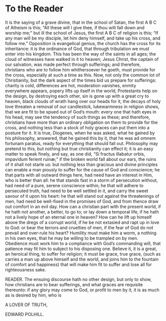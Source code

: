 # To the Reader

It is the saying of a grave divine, that in the school of Satan, the first A B C of Atheism is this; “All these will I give thee, if thou wilt fall down and worship me;” but ill the school of Jesus, the first A B C of religion is this; “If any man will be my disciple, let him deny himself, and take up his cross, and follow me.” Opposition is evangelical genius, the church has the cross for its inheritance: it is the ordinance of God, that through tribulation we must enter into his kingdom. This has been the way of the saints in all ages; the cloud of witnesses have walked in it to heaven; Jesus Christ, the captain of our salvation, was made perfect through sufferings; and therefore, christians who are to follow him whithersoever he goeth, must provide for the cross, especially at such a time as this. Now, not only the common lot of Christianity, but the dark aspect of the times bid us prepare for sufferings: charity is cold, differences are hot, moderation vanishes, enmity everywhere appears, popery lifts up itself in the world, Protestants help on the design, by destroying each other, sin is gone up with a great cry to heaven, black clouds of wrath hang over our heads for it, the decays of holy love threaten a removal of our candlestick, lukewarmness in religion shows, that we are fit to be spued out of God’s mouth: every one that hath eyes in his head, may see the tendency of such things as these; and therefore, christians have more than an ordinary obligation on them to provide for the cross, and nothing less than a stock of holy graces can put them into a posture for it. It is true, Diogenes, when he was asked, what he gained by his philosophy, answered, that he gained this by it, that he was ad omnem fortunam paratus, ready for everything that should fall out. Philosophy may pretend to this, but nothing but true christianity can effect it; it is an easy matter to speak finely, and say, as one did, “Si fractus illabatur orbis, impavidum ferient ruinæ;” if the broken world fall about our ears, the ruins of it shall not starle us: but nothing less than gracious and divine principles can enable a man piously to suffer for the cause of God and conscience; he that parts with all outward things here, had need have an interest in Him, who is better than all: he that stands fast in a storm of persecution without, had need of a pure, serene conscience within; he that will adhere to persecuted truth, had need to be well settled in it, and carry the sweet savour of it upon his heart: he that will stand out against the threatenings of men, had need be well-fixed in the promises of God, and from thence draw out comfort in an evil day. How can a christian part with the present world, if he hath not another, a better, to go to; or lay down a temporal life, if he hath not a lively hope of an eternal one in heaven? How can he lift up himself above the dregs of a corrupt world, if he be not extasied and rapt up in love to God: or bear the terrors and cruelties of men, if the fear of God do not prevail and over-rule his heart? Humility must make him a worm, a nothing in his own eyes, that he may be willing to be trampled on by men. Obedience must work him to a compliance with God’s commanding will, that patience may fit him to subject to his disposing one. Believe it, it is a great, an heroical thing, to suffer for religion; it must be grace, true grace, (such as carries a man up above himself and the world, and joins him to the fountain of comfort and happiness) that will make him fit to suffer and lose all for righteousness sake.

READER. The ensuing discourse hath no other design, but only to show, how christians are to bear sufferings, and what graces are requisite thereunto: if any glory may come to God, or profit to men by it, it is as much as is desired by him, who is

A LOVER OF TRUTH,

EDWARD POLHILL.
